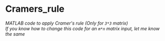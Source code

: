 # Cramers_rule
*MATLAB code to apply  Cramer's rule (Only for `3*3` matrix)
<br>If you know how to change this code for an `m*n` matrix input, let me know the same*
